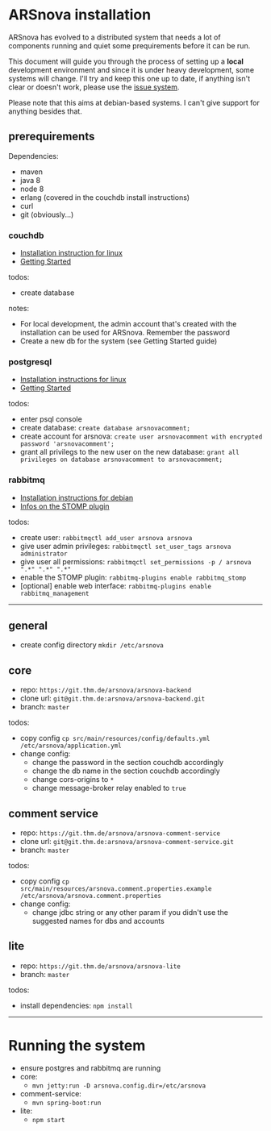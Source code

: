 # ARSnova installation

ARSnova has evolved to a distributed system that needs a lot of components running and quiet some prequirements before it can be run.

This document will guide you through the process of setting up a **local** development environment and since it is under heavy development, some systems will change. I'll try and keep this one up to date, if anything isn't clear or doesn't work, please use the [issue system](https://git.thm.de/arsnova/arsnova-comment-service/issues/new?issue).

Please note that this aims at debian-based systems. I can't give support for anything besides that.

## prerequirements

Dependencies:
- maven
- java 8
- node 8
- erlang (covered in the couchdb install instructions)
- curl
- git (obviously...)

### couchdb

* [Installation instruction for linux](https://docs.couchdb.org/en/stable/install/unix.html)
* [Getting Started](http://guide.couchdb.org/draft/tour.html)

todos:
- create database

notes:
- For local development, the admin account that's created with the installation can be used for ARSnova. Remember the password
- Create a new db for the system (see Getting Started guide)

### postgresql

* [Installation instructions for linux](http://postgresguide.com/setup/install.html)
* [Getting Started](https://wiki.debian.org/PostgreSql)

todos:
- enter psql console
- create database: `create database arsnovacomment;`
- create account for arsnova: `create user arsnovacomment with encrypted password 'arsnovacomment';`
- grant all privilegs to the new user on the new database: `grant all privileges on database arsnovacomment to arsnovacomment;`

### rabbitmq

* [Installation instructions for debian](https://www.rabbitmq.com/install-debian.html)
* [Infos on the STOMP plugin](https://rabbitmq.docs.pivotal.io/36/rabbit-web-docs/stomp.html)

todos:
- create user: `rabbitmqctl add_user arsnova arsnova`
- give user admin privileges: `rabbitmqctl set_user_tags arsnova administrator`
- give user all permissions: `rabbitmqctl set_permissions -p / arsnova ".*" ".*" ".*"`
- enable the STOMP plugin: `rabbitmq-plugins enable rabbitmq_stomp`
- [optional] enable web interface: `rabbitmq-plugins enable rabbitmq_management`

-----------------
## general
- create config directory `mkdir /etc/arsnova`


## core

* repo: `https://git.thm.de/arsnova/arsnova-backend`
* clone url: `git@git.thm.de:arsnova/arsnova-backend.git`
* branch: `master` 

todos:
- copy config `cp src/main/resources/config/defaults.yml /etc/arsnova/application.yml`
- change config:
  - change the password in the section couchdb accordingly
  - change the db name in the section couchdb accordingly
  - change cors-origins to `*`
  - change message-broker relay enabled to `true`


## comment service

* repo: `https://git.thm.de/arsnova/arsnova-comment-service`
* clone url: `git@git.thm.de:arsnova/arsnova-comment-service.git`
* branch: `master`

todos:
- copy config `cp src/main/resources/arsnova.comment.properties.example /etc/arsnova/arsnova.comment.properties`
- change config:
  - change jdbc string or any other param if you didn't use the suggested names for dbs and accounts


## lite

* repo: `https://git.thm.de/arsnova/arsnova-lite`
* branch: `master`

todos:
- install dependencies: `npm install`

--------------

# Running the system

- ensure postgres and rabbitmq are running
- core:
  - `mvn jetty:run -D arsnova.config.dir=/etc/arsnova`
- comment-service:
  - `mvn spring-boot:run`
- lite:
  - `npm start`


